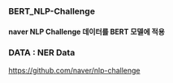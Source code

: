 ### BERT_NLP-Challenge

#### naver NLP Challenge 데이터를 BERT 모델에 적용

### DATA : NER Data
https://github.com/naver/nlp-challenge  
